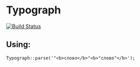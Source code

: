 # Typograph

[![Build Status](https://travis-ci.org/deadem/Typograph.svg)](https://travis-ci.org/deadem/Typograph)

## Using:
```
Typograph::parse('"<b>слово</b>"<b>"слово"</b>');
```
